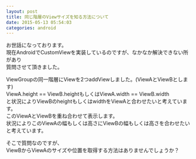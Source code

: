 ```yaml
---
layout: post
title: 同じ階層のViewサイズを知る方法について
date: 2015-05-13 05:54:03
categories: android
---
```

<!-- {% raw %} -->
<p>お世話になっております。<br>
現在AndroidでCustomViewを実装しているのですが、なかなか解決できない所があり<br>
質問させて頂きました。</p>

<p>ViewGroupの同一階層にViewを2つaddViewしました。(ViewAとViewBとします)<br>
ViewA.height == ViewB.heightもしくはViewA.width == ViewB.width<br>
と状況によりViewBのheightもしくはwidthをViewAと合わせたいと考えています。<br>
このViewAとViewBを重ね合わせて表示します。<br>
状況によりこのViewAの幅もしくは高さにViewBの幅もしくは高さを合わせたいと考えています。</p>

<p>そこで質問なのですが、<br>
ViewBからViewAのサイズや位置を取得する方法はありませんでしょうか？</p>
<!-- {% endraw %} -->
